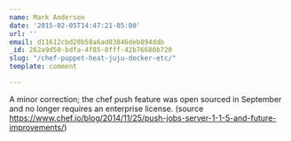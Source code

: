 ```yaml
---
name: Mark Anderson
date: '2015-02-05T14:47:21-05:00'
url: ''
email: d11612cbd28b58a6ad03846deb894ddb
_id: 262a9d50-bdfa-4f85-8fff-42b76680b720
slug: "/chef-puppet-heat-juju-docker-etc/"
template: comment

---
```


A minor correction; the chef push feature was open sourced in September and no longer requires an enterprise license. (source https://www.chef.io/blog/2014/11/25/push-jobs-server-1-1-5-and-future-improvements/)

